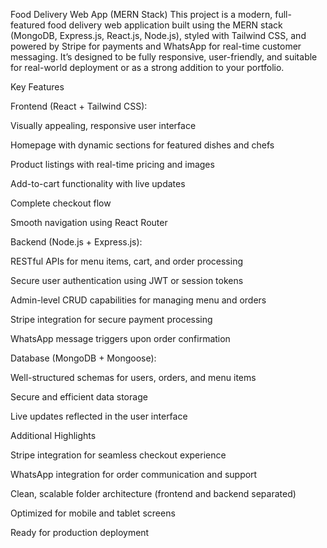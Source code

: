 Food Delivery Web App (MERN Stack)
This project is a modern, full-featured food delivery web application built using the MERN stack (MongoDB, Express.js, React.js, Node.js), styled with Tailwind CSS, and powered by Stripe for payments and WhatsApp for real-time customer messaging.
It’s designed to be fully responsive, user-friendly, and suitable for real-world deployment or as a strong addition to your portfolio.

Key Features

Frontend (React + Tailwind CSS):

Visually appealing, responsive user interface

Homepage with dynamic sections for featured dishes and chefs

Product listings with real-time pricing and images

Add-to-cart functionality with live updates

Complete checkout flow

Smooth navigation using React Router

Backend (Node.js + Express.js):

RESTful APIs for menu items, cart, and order processing

Secure user authentication using JWT or session tokens

Admin-level CRUD capabilities for managing menu and orders

Stripe integration for secure payment processing

WhatsApp message triggers upon order confirmation

Database (MongoDB + Mongoose):

Well-structured schemas for users, orders, and menu items

Secure and efficient data storage

Live updates reflected in the user interface



Additional Highlights

Stripe integration for seamless checkout experience

WhatsApp integration for order communication and support

Clean, scalable folder architecture (frontend and backend separated)

Optimized for mobile and tablet screens

Ready for production deployment
